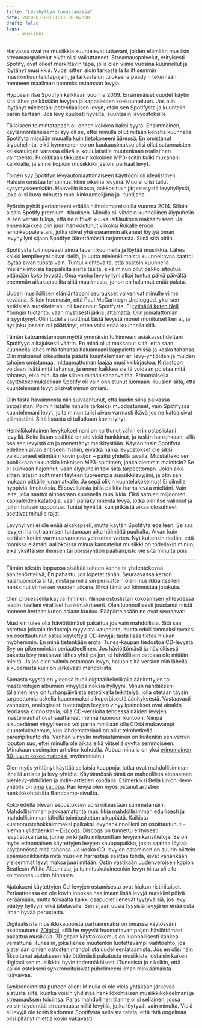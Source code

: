 ```yaml
---
title: "Levyhyllyä lunastamassa"
date: 2020-01-08T11:11:00+02:00
draft: false
tags:
    - musiikki
---
```


Harvassa ovat ne musiikkia kuuntelevat tuttavani, joiden elämään musiikin streamauspalvelut eivät olisi vaikuttaneet. Streamauspalvelut, erityisesti Spotify, ovat olleet merkittävin tapa, jolla olen viime vuosina kuunnellut ja löytänyt musiikkia. Vuosi sitten aloin tarkastella kriittisemmin musiikinkuuntelutapojani, ja tarkastelun tuloksena päädyin tekemään menneen maailman hommia: ostamaan levyjä.<!--more-->

Hyppäsin itse Spotifyn kelkkaan vuonna 2009. Ensimmäiset vuodet käytin sitä lähes pelkästään levyjen ja kappaleiden koekuunteluun. Jos olin löytänyt mielestäni potentiaalisen levyn, etsin sen Spotifysta ja kuuntelin pariin kertaan. Jos levy kuulosti hyvältä, suuntasin levyostoksille.

Tällaiseen toimintatapaan oli ennen kaikkea kaksi syytä. Ensimmäinen, käytännönläheisempi syy oli se, ettei minulla ollut mitään konstia kuunnella Spotifyta missään muualla kuin tietokoneeni ääressä. En omistanut älypuhelinta, eikä kymmenen euron kuukausimaksu olisi ollut satunnaisten keikkatulojen varassa elävälle koululaiselle muutenkaan realistinen vaihtoehto. Puolikkaan tikkuaskin kokoinen MP3-soitin kulki mukanani kaikkialle, ja sinne kopioin musiikkikirjastoni parhaat levyt.

Toinen syy Spotifyn levyautomaattimaiseen käyttööni oli idealistinen. Halusin omistaa lempimusiikkini oikeina levyinä. Muu ei olisi tullut kysymykseenkään. Haaveilin isosta, aakkosittain järjestetystä levyhyllystä, joka olisi kuva minusta musiikinkuuntelijana ja -tuntijana.

Pyörsin pyhät periaatteeni eräällä hiihtolomareissulla vuonna 2014. Silloin aloitin Spotify premium -tilauksen. Minulla oli vihdoin kunnollinen älypuhelin ja sen verran tuloja, että ne riittivät kuukausitilauksen maksamiseen. Ja ennen kaikkea olin juuri hankkiutunut viikoksi Rukalle eroon lempikappaleistani, jotka olivat yhä useammin alkaneet löytyä oman levyhyllyni sijaan Spotifyn äärettömästä tarjonnasta. Siinä sitä oltiin.

Spotifysta tuli nopeasti ainoa tapani kuunnella ja löytää musiikkia. Lähes kaikki lempilevyni olivat siellä, ja uutta mielenkiintoista kuunneltavaa saattoi löytää aivan tuosta vain. Tuntui kiehtovalta, että  saatoin kuunnella mielenkiintoisia kappaleita sieltä täältä, eikä minun ollut pakko sitoutua pitämään koko levystä. Oma vanha levyhyllyni alkoi tuntua päivä päivältä enemmän aikakapselilta siitä maailmasta, johon en halunnut enää palata.

Uuden musiikillisen elämäntapani seuraukset valkenivat minulle viime keväänä. Silloin huomasin, että Paul McCartneyn Unplugged, yksi sen hetkisistä suosikeistani, oli kadonnut Spotifysta. Ei [rytinällä kuten Neil Youngin tuotanto][Neil Young], vaan mystisesti jälkiä jättämättä. Olin jumalattoman ärsyyntynyt. Olin todella nauttinut tästä levystä monet monituiset kerrat, ja nyt joku jossain oli päättänyt, etten voisi enää kuunnella sitä.

Tämän katoamistempun myötä ymmärsin tulkinneeni asiakassuhdettani Spotifyyn alitajuisesti väärin. En minä ollut maksanut siitä, että saan kuunnella lähes mitä tahansa haluamaani kappaletta missä ja koska tahansa. Olin maksanut oikeudesta päästä kuuntelemaan eri levy-yhtiöiden ja muiden tahojen omistamaa, mittaamattoman laajaa musiikkikirjastoa. Kirjastoon voidaan lisätä mitä tahansa, ja ennen kaikkea sieltä voidaan poistaa mitä tahansa, eikä minulla ole siihen mitään sananvaltaa. Erinomaisella käyttökokemuksellaan Spotify oli vain onnistunut luomaan illuusion siitä, että kuuntelemani levyt olisivat minun omiani.

[Neil Young]: https://variety.com/2015/digital/news/two-weeks-later-neil-young-finally-removes-his-music-from-spotify-1201550338/

Olin tästä havainnosta niin suivaantunut, että laadin siinä paikassa ostoslistan. Poimin listalle minulle tärkeiksi muodostuneet, vain Spotifyssa kuuntelemani levyt, joita minun tulisi aivan varmasti ikävä jos ne katoaisivat elämästäni. Siitä listasta ei tullutkaan kovin lyhyt.

Henkilökohtainen levykokoelmani on karttunut vähin erin ostoslistani levyillä. Koko listan sisältöä en ole vielä hankkinut, ja tuskin hankinkaan, sillä osa sen levyistä on jo menettänyt merkitystään. Käytän tosin Spotifyta edelleen aivan entiseen malliin, eivätkä nämä levyostokset ole siksi vaikuttaneet elämääni kovin paljon – paitsi yhdellä tavalla. Muistatteko sen puolikkaan tikkuaskin kokoisen MP3-soittimen, jonka aiemmin mainitsin? Se ei suinkaan hajonnut, vaan älypuhelin teki siitä tarpeettoman. Jokin aika sitten latasin soittimeni täyteen tuoreempia suosikkilevyjäni, ja otin sen mukaan pitkälle junamatkalle. Ja sepä olikin kuuntelukokemus! Ei silmille hyppiviä ilmoituksia. Ei sovelluksia joilla palkita harhailevaa mieltäni. Vain laite, jolla saattoi ainoastaan kuunnella musiikkia. Eikä satojen miljoonien kappaleiden katalogia, vaan pariakymmentä levyä, jotka olin itse valinnut ja joihin halusin uppoutua. Tuntui hyvältä, kun pitkästä aikaa olosuhteet asettivat minulle rajat.

Levyhyllyni ei ole enää aikakapseli, mutta käytän Spotifyta edelleen. Se saa levyjen hamstraamisen tuntumaan aika hölmöltä puuhalta. Aivan kuin keräisin kotiini varmuusvarastoa ydinsotaa varten. Nyt kuitenkin tiedän, että monissa elämäni aallokoissa minua kannatellut musiikki on todellakin minun, eikä yksittäisen ihmisen tai pörssiyhtiön päähänpisto vie sitä minulta pois.

***

Tämän tekstin loppuosa sisältää taiteen kannalta yhdentekevää äänitenörtteilyä; En pahastu, jos lopetat tähän. Seuraavassa kerron hajahuomioita siitä, mistä ja millaisin periaattein olen musiikkia itselleni hankkinut viimeisen vuoden aikana. Ehkä tämä voi kiinnostaa jotakuta.

Olen prosesseilla käyvä ihminen. Niinpä ostoslistan kokoamisen yhteydessä laadin itselleni viralliset hankintakriteerit.  Olen luonnollisesti joustanut niistä moneen kertaan kuten asiaan kuuluu. Pääpiirteissään ne ovat seuraavat:

Musiikin tulee olla häviöttömästi pakattua jos vain mahdollista. Sitä saa ostettua joistain tiedostoja myyvistä kaupoista, mutta edullisimmaksi tavaksi on osoittautunut ostaa käytettyjä CD-levyjä; tästä lisää tietoa hiukan myöhemmin. En minä tietenkään erota iTunes-kaupan tiedostoa CD-levystä. Syy on pikemminkin periaatteellinen. Jos häviöttömästi ja häviöllisesti pakattu levy maksavat lähes yhtä paljon, ei häviöllisen ostossa ole mitään mieltä. Ja jos olen valmis ostamaan levyn, haluan siitä version niin lähellä alkuperäistä kuin on järkevästi mahdollista.

Samasta syystä en yleensä huoli digitaalitekniikalla äänitettyjen tai masteroitujen albumien vinyylipainoksia hyllyyni. Minun nähdäkseni tällainen levy on turhanpäiväistä estetiikalla leikittelyä, jolla otetaan täysin tarpeettomia askelia kauemmaksi alkuperäisestä äänityksestä. Vastaavasti vanhojen, analogisesti tuotettujen levyjen vinyylipainokset ovat ainakin teoriassa kiinnostavia, sillä CD-versioita tehdessä näiden levyjen masternauhat ovat saattaneet mennä huonoon kuntoon. Niinpä alkuperäinen vinyyliversio voi parhaimmillaan olla CD:tä mukavampi kuuntelukokemus, kun lähdemateriaali on ollut tekohetkellä parempikuntoista. Vanhan vinyylin metsästäminen on kuitenkin sen verran loputon suo, ettei minulla ole aikaa eikä viitseliäisyyttä semmoiseen. (Ainakaan useimpien artistien kohdalla. Abbaa minulla on yksi [erinomainen 80-luvun kokoelmaboksi][Abba reader's digest], myönnetään.)

[Abba reader's digest]: https://www.discogs.com/ABBA-The-Best-Of-ABBA/release/1420865

Olen myös yrittänyt käyttää sellaisia kauppoja, jotka ovat mahdollisimman lähellä artistia ja levy-yhtiötä. Käytännössä tämä on mahdollista ainoastaan pienlevy-yhtiöiden ja indie-artistien kohdalla. Esimerkiksi Bella Union -levy-yhtiöllä on [oma kauppa][Bella Union store]. Pari levyä olen myös ostanut artistien henkilökohtaisilta Bandcamp-sivuilta.

[Bella Union store]: https://bellaunion.ochre.store/

Koko edellä olevan sepustuksen voisi oikeastaan summata näin: Mahdollisimman pakkaamatonta musiikkia mahdollisimman edullisesti ja mahdollisimman lähellä toimitusketjun alkupäätä. Kaikista kustannustehokkaimmaksi paikaksi levyhankinnoilleni on osoittautunut – hieman yllättäenkin – [Discogs]. Discogs on tunnettu erityisesti levytietokantana, jonne on kirjattu miljoonittain levyjen kansitietoja. Se on myös erinomainen käytettyjen levyjen kauppapaikka, josta saattaa löytää käytännössä mitä tahansa. Ja koska CD-levyjen ostaminen on suurin piirtein epämuodikkainta mitä musiikin harrastaja saattaa tehdä, eivät vähänkään yleisemmät levyt maksa juuri mitään. Ostin vastikään uudenveroisen kopion Beatlesin White Albumista, ja toimituskuluineenkin levyn hinta oli alle kolmannes uuden hinnasta.

Ajatukseni käytettyjen Cd-levyjen ostamisesta ovat hiukan ristiriitaiset. Periaatteessa en ole kovin innokas haalimaan lisää levyjä nurkkiini pölyä keräämään, mutta toisaalta kaikki osapuolet lienevät tyytyväisiä, jos levy päätyy hyllyyni eikä jätelavalle. Sen sijaan uusia fyysisiä levyjä en enää osta ilman hyvää perustetta.

[Discogs]: https://www.discogs.com/

Digitaalisista musiikkikaupoista parhaimmaksi on omassa käytössäni osoittautunut [7Digital], sillä he myyvät huomattavan paljon häviöttömästi pakattua musiikkia. 7Digitalin käyttökokemus on luonnollisesti kankea verrattuna iTunesiin, joka lienee muutenkin luotettavampi vaihtoehto, jos ajatellaan omien ostosten mahdollista uudelleenlataamista. Jos en olisi näin fiksoitunut ajatukseen häviöttömästi pakatusta musiikista, ostaisin kaiken digitaalisen musiikkini hyvin todennäköisesti iTunesista jo siksikin, että kaikki ostokseni synkronoituisivat puhelimeeni ilman minkäänlaista lisävaivaa.

[7Digital]: https://fi.7digital.com/

Synkronoinnista puheen ollen: Minulla ei ole vielä yhtäkään järkevää ajatusta siitä, kuinka voisin yhdistää henkilökohtaisen musiikkikokoelmani ja streamauksen toisiinsa. Paras mahdollinen tilanne olisi sellainen, jossa voisin täydentää streamausta niillä levyillä, jotka löytyvät vain minulta. Vielä ei levyjä ole tosin kadonnut Spotifysta sellaista tahtia, että tätä ongelmaa olisi pitänyt miettiä kovin vakavasti. 

